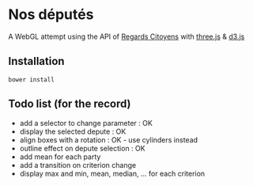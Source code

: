# Nos députés

A WebGL attempt using the API of [Regards Citoyens] with [three.js] & [d3.js]

## Installation


    bower install


## Todo list (for the record)

* add a selector to change parameter : OK
* display the selected depute : OK
* align boxes with a rotation : OK - use cylinders instead
* outline effect on depute selection : OK
* add mean for each party
* add a transition on criterion change
* display max and min, mean, median, ... for each criterion

[Regards Citoyens]: http://www.regardscitoyens.org/
[three.js]: http://threejs.org/
[d3.js]: http://d3js.org/